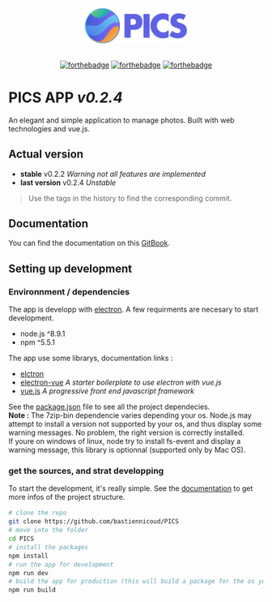 <div align="center">
  <img src ="src/renderer/assets/img/logo.svg" width="40%"/><br><br>

  [![forthebadge](http://forthebadge.com/images/badges/uses-js.svg)](http://forthebadge.com)
  [![forthebadge](http://forthebadge.com/images/badges/made-with-vue.svg)](http://forthebadge.com)
  [![forthebadge](http://forthebadge.com/images/badges/winter-is-coming.svg)](http://forthebadge.com)

</div>


# PICS APP *v0.2.4*
An elegant and simple application to manage photos. Built with web technologies and vue.js.

## Actual version
- **stable** v0.2.2 *Warning not all features are implemented*
- **last version** v0.2.4 *Unstable*
> Use the tags in the history to find the corresponding commit.

## Documentation
You can find the documentation on this [GitBook](https://bastiennicoud.gitbooks.io/pics).

## Setting up development
### Environnment / dependencies
The app is developp with [electron](electronjs.org). A few requirments are necesary to start development.

- node.js ^8.9.1
- npm ^5.5.1

The app use some librarys, documentation links :
- [elctron](electronjs.org/docs)
- [electron-vue](https://github.com/SimulatedGREG/electron-vue) *A starter boilerplate to use electron with vue.js*
- [vue.js](vuejs.org) *A progressive front end javascript framework*

See the [package.json](package.json) file to see all the project dependecies.  
**Note :** The 7zip-bin dependencie varies depending your os. Node.js may attempt to install a version not supported by your os, and thus display some warning messages. No problem, the right version is correctly installed.  
If youre on windows of linux, node try to install fs-event and display a warning message, this library is optionnal (supported only by Mac OS).


### get the sources, and strat developping
To start the development, it's really simple. See the [documentation](https://bastiennicoud.gitbooks.io/pics) to get more infos of the project structure.
```bash
# clone the repo
git clone https://github.com/bastiennicoud/PICS
# move into the folder
cd PICS
# install the packages
npm install
# run the app for development
npm run dev
# build the app for production (this will build a package for the os you are on)
npm run build
```